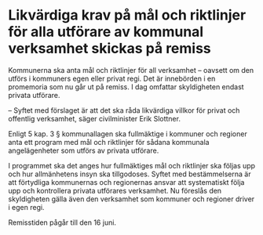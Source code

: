 # Likvärdiga krav på mål och riktlinjer för alla utförare av kommunal verksamhet skickas på remiss

Kommunerna ska anta mål och riktlinjer för all verksamhet – oavsett om den utförs i kommuners egen eller privat regi. Det är innebörden i en promemoria som nu går ut på remiss. I dag omfattar skyldigheten endast privata utförare.

– Syftet med förslaget är att det ska råda likvärdiga villkor för privat och offentlig verksamhet, säger civilminister Erik Slottner.

Enligt 5 kap. 3 § kommunallagen ska fullmäktige i kommuner och regioner anta ett program med mål och riktlinjer för sådana kommunala angelägenheter som utförs av privata utförare.

I programmet ska det anges hur fullmäktiges mål och riktlinjer ska följas upp och hur allmänhetens insyn ska tillgodoses. Syftet med bestämmelserna är att förtydliga kommunernas och regionernas ansvar att systematiskt följa upp och kontrollera privata utförares verksamhet. Nu föreslås den skyldigheten gälla även den verksamhet som kommuner och regioner driver i egen regi.

Remisstiden pågår till den 16 juni.
